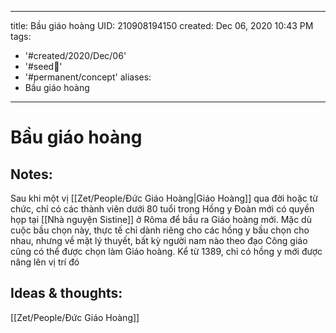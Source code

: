 
---
title: Bầu giáo hoàng
UID: 210908194150
created: Dec 06, 2020 10:43 PM
tags:
  - '#created/2020/Dec/06'
  - '#seed🥜'
  - '#permanent/concept'
aliases:
  - Bầu giáo hoàng
---
# Bầu giáo hoàng

## Notes:
Sau khi một vị [[Zet/People/Đức Giáo Hoàng|Giáo Hoàng]] qua đời hoặc từ chức, chỉ có các thành viên dưới 80 tuổi trong Hồng y Đoàn mới có quyền họp tại [[Nhà nguyện Sistine]] ở Rôma để bầu ra Giáo hoàng mới. Mặc dù cuộc bầu chọn này, thực tế chỉ dành riêng cho các hồng y bầu chọn cho nhau, nhưng về mặt lý thuyết, bất kỳ người nam nào theo đạo Công giáo cũng có thể được chọn làm Giáo hoàng. Kể từ 1389, chỉ có hồng y mới được nâng lên vị trí đó

## Ideas & thoughts:
[[Zet/People/Đức Giáo Hoàng]]
